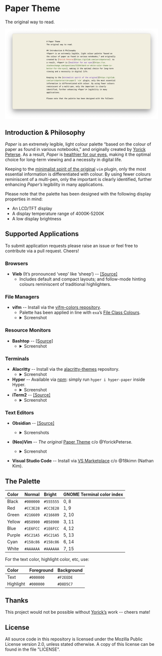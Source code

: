 # Paper Theme
The original way to read.

![paper-theme](screenshots/header.png)

## Introduction & Philosophy
*Paper* is an extremely legible, light colour palette “based on the colour of paper as found in various notebooks,” and originally created by [Yorick Peterse](https://gitlab.com/yorickpeterse). As a result, *Paper* is [healthier for our eyes](https://ux.stackexchange.com/questions/53264/dark-or-white-color-theme-is-better-for-the-eyes), making it the optimal choice for long-term viewing and a necessity in digital life.

Keeping to the [minimalist spirit of the original](https://gitlab.com/yorickpeterse/vim-paper) `vim` plugin, only the most essential information is differentiated with colour. By using fewer colours reminiscent of a multi-pen, only the important is clearly identified, further enhancing *Paper’s* legibility in many applications.

Please note that the palette has been designed with the following display properties in mind:

- An LCD/TFT display
- A display temperature range of 4000K-5200K
- A low display brightness

## Supported Applications
To submit application requests please raise an issue or feel free to contribute via a pull request. Cheers!

### Browsers
- **Vieb** (It’s pronounced ‘veep’ like ‘sheep’) -- [[Source]](themes/vieb)
    - Includes default and compact layouts; and follow-mode hinting colours reminiscent of traditional highlighters.
### File Managers
- **vifm** -- Install via the [vifm-colors repository](https://github.com/vifm/vifm-colors/).
    - Palette has been applied in line with `exa`’s [File Class Colours](https://the.exa.website/docs/colour-themes).
    - <details>
        <summary>Screenshot</summary>
        <p>
            ![vifm-eg](screenshots/vifm-eg.png)
        </p>
    </details>
### Resource Monitors
- **Bashtop** -- [[Source]](themes/bashtop)
    - <details>
        <summary>Screenshot</summary>
        <p>
             ![btop-eg](screenshots/btop-eg.png)
        </p>
     </details>

### Terminals
- **Alacritty** -- Install via the [alacritty-themes](https://github.com/rajasegar/alacritty-themes) repository.
    - <details>
        <summary>Screenshot</summary>
        <p>
             ![alacritty-eg](screenshots/alacritty-eg.png)
        </p>
     </details>
- **Hyper** -- Available via [npm](https://www.npmjs.com/package/hyper-paper): simply run `hyper i hyper-paper` inside Hyper.
    - <details>
        <summary>Screenshot</summary>
        <p>
             ![hyper-eg](screenshots/hyper-eg.png)
        </p>
     </details>
- **iTerm2** -- [[Source]](themes/iterm)
    - <details>
        <summary>Screenshot</summary>
        <p>
             ![iterm-eg](screenshots/iterm-eg.png)
        </p>
     </details>
### Text Editors
- **Obsidian** -- [[Source]](themes/obsidian)
    - <details>
        <summary>Screenshots</summary>
        <p>
             ![obs-eg](screenshots/paper-obs-eg.png)
             ![obs-eg0](screenshots/paper-obs-eg0.png)
        </p>
     </details>

- **(Neo)Vim** -- *The original* [Paper Theme](https://gitlab.com/yorickpeterse/vim-paper) c/o @YorickPeterse.
    - <details>
        <summary>Screenshot</summary>
        <p>
             ![vim-eg](screenshots/vim-eg.png)
        </p>
     </details>
- **Visual Studio Code** -- Install via [VS Marketplace](https://marketplace.visualstudio.com/items?itemName=18kimn.notebook-theme) c/o @18kimn (Nathan Kim).

## The Palette

| Color   | Normal    | Bright    | GNOME Terminal color index
|:--------|:----------|:----------|:--------------------------
| Black   | `#000000` | `#555555` | 0, 8
| Red     | `#CC3E28` | `#CC3E28` | 1, 9
| Green   | `#216609` | `#216609` | 2, 10
| Yellow  | `#B58900` | `#B58900` | 3, 11
| Blue    | `#1E6FCC` | `#1E6FCC` | 4, 12
| Purple  | `#5C21A5` | `#5C21A5` | 5, 13
| Cyan    | `#158c86` | `#158c86` | 6, 14
| White   | `#AAAAAA` | `#AAAAAA` | 7, 15

For the text color, highlight color, etc, use:

| Color     | Foreground | Background
|:----------|:-----------|:------------
| Text      | `#000000`  | `#F2EEDE`
| Highlight | `#000000`  | `#D8D5C7`

## Thanks
This project would not be possible without [Yorick’s](https://gitlab.com/yorickpeterse) work -- cheers mate!

## License
All source code in this repository is licensed under the Mozilla Public License version 2.0, unless stated otherwise. A copy of this license can be found in the file "LICENSE".
